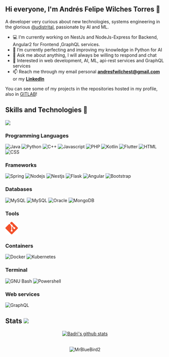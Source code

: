 ## Hi everyone, I'm Andr&eacute;s Felipe Wilches Torres  👋 

A developer very curious about new technologies, systems engineering in the glorious [@udistrital](https://github.com/udistrital), passionate by AI and ML.

- 💻 I’m currently working on NestJs and NodeJs-Express for Backend, Angular2 for Frontend ,GraphQL services.
- 🤖 I’m currently perfecting and improving my knowledge in Python for AI
- 💬 Ask me about anything, I will always be willing to respond and chat
- 👀 Interested in web development, AI, ML, api-rest services and GraphQL services
- 📫 Reach me through my email personal **andresfwilchest@gmail.com** or my [**Linkedln**](https://www.linkedin.com/in/andr%C3%A9s-felipe-wilches-torres-7956b3190/?locale=en_US)

You can see some of my projects in the repositories hosted in my profile, also in <a href="https://gitlab.com/AndresFWilT">GITLAB</a>!
<br>

## Skills and Technologies 🔧
 <a href="https://github.com/anuraghazra/github-readme-stats"><img align="center" src="https://github-readme-stats.vercel.app/api/top-langs/?username=AndresFWilT&layout=compact&theme=buefy&hide_border=true" /></a> 
### Programming Languages
<img alt="Java" src="https://img.shields.io/badge/Java-%23DC322F.svg?&style=for-the-badge&logo=openjdk&logoColor=white"/> <img alt="Python" src="https://img.shields.io/badge/Python-%2300599C.svg?&style=for-the-badge&logo=python&logoColor=yellow"/> <img alt="C++" src="https://img.shields.io/badge/C++%20-%2300599C.svg?&style=for-the-badge&logo=c%2B%2B&logoColor=white"/> <img alt="Javascript" src="https://img.shields.io/badge/javascript%20-%23323330.svg?&style=for-the-badge&logo=javascript&logoColor=yellow"/> <img alt="PHP" src="https://img.shields.io/badge/PHP-%23563D7C.svg?&style=for-the-badge&logo=php&logoColor=white"/> <img alt="Kotlin" src="https://img.shields.io/badge/Kotlin-%2300599C.svg?&style=for-the-badge&logo=kotlin&logoColor=orange"/> <img alt="Flutter" src="https://img.shields.io/badge/Flutter-00aae4?style=for-the-badge&logo=flutter&logoColor=white"/> <img alt="HTML" src="https://img.shields.io/badge/-HTML-CA4245?&style=for-the-badge&logo=HTML5&logoColor=white"/> <img alt="CSS" src="https://img.shields.io/badge/-CSS-61DAFB?&style=for-the-badge&logo=css3&logoColor=blue"/>
<br>
### Frameworks
<img alt="Spring" src="https://img.shields.io/badge/Spring%20-%236DB33F.svg?&style=for-the-badge&logo=spring&logoColor=white"/> <img alt="Nodejs" src="https://img.shields.io/badge/Node.js-43853D?style=for-the-badge&logo=node.js&logoColor=white"> <img alt="Nestjs" src="https://img.shields.io/badge/Nestjs-000000?style=for-the-badge&logo=nestjs&logoColor=D5174E"/> <img alt="Flask" src="https://img.shields.io/badge/Flask-ffffff?style=for-the-badge&logo=flask&logoColor=black"> <img alt="Angular" src="https://img.shields.io/badge/Angular%20-%23DD0031.svg?&style=for-the-badge&logo=angular&logoColor=white"/> <img alt="Bootstrap" src="https://img.shields.io/badge/bootstrap%20-%23563D7C.svg?&style=for-the-badge&logo=bootstrap&logoColor=white"/> 

### Databases 
<img alt="MySQL" src="https://img.shields.io/badge/mysql-%230175C2.svg?&style=for-the-badge&logo=mysql&logoColor=white"/> <img alt="MySQL" src="https://img.shields.io/badge/PostgreSQL-%fdfefe.svg?&style=for-the-badge&logo=PostgreSQL&logoColor=black"/>
<img alt="Oracle" src="https://img.shields.io/badge/Oracle-CE0000?&style=for-the-badge&logo=Oracle&logoColor=white"/>
<img alt="MongoDB" src="https://img.shields.io/badge/MongoDB-4EA94B?style=for-the-badge&logo=mongodb&logoColor=white"/>

### Tools
<a href="https://git-scm.com/" target="_blank"> <img src="https://raw.githubusercontent.com/devicons/devicon/master/icons/git/git-original.svg" alt="git" width="40" height="40"/> </a> 

### Containers
<img alt="Docker" src ="https://img.shields.io/badge/Docker-0db7ed?style=for-the-badge&logo=docker&logoColor=white"/> <img alt="Kubernetes" src="https://img.shields.io/badge/Kubernetes-000000?style=for-the-badge&logo=kubernetes&logoColor=white"/>

### Terminal
<img alt="GNU Bash" src="https://img.shields.io/badge/GNU-Bash-000000?style=for-the-badge&logo=GNU%20bash&logoColor=orange"/> <img alt="Powershell" src="https://img.shields.io/badge/Powershell-012456?style=for-the-badge&logo=powershell&logoColor=white">

### Web services
<img alt="GraphQL" src="https://img.shields.io/badge/Graphql-000000?style=for-the-badge&logo=graphql&logoColor=white">

## Stats <img src="https://media.giphy.com/media/iY8CRBdQXODJSCERIr/giphy.gif" width="30px">&nbsp; 
<div align="center">
   <a href="https://github.com/AndresFWilT/github-readme-stats">
     <img align="center" src="https://github-readme-stats.anuraghazra1.vercel.app/api?username=AndresFWilT&show_icons=true&include_all_commits=true&theme=one-dark"                 alt="Badri's github stats" />
   </a>
   <br />
   <br />
   <p align="center">
     <img align="center" height="200em" src="https://github-readme-streak-stats.herokuapp.com/?user=AndresFWilT&theme=light" alt="MrBlueBird2" />
   </p>
<div/>
